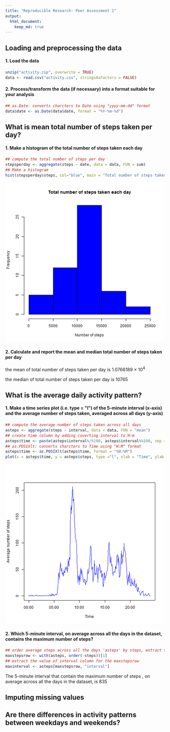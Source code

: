 ```yaml
---
title: "Reproducible Research: Peer Assessment 1"
output: 
  html_document:
    keep_md: true
---
```



## Loading and preprocessing the data
#### 1. Load the data

```r
unzip("activity.zip", overwrite = TRUE)
data <- read.csv("activity.csv", stringsAsFactors = FALSE)
```

#### 2. Process/transform the data (if necessary) into a format suitable for your analysis

```r
## as.Date: converts charcters to Date using "yyyy-mm-dd" format 
data$date <- as.Date(data$date, format = "%Y-%m-%d")
```



## What is mean total number of steps taken per day?
#### 1. Make a histogram of the total number of steps taken each day

```r
## compute the total number of steps per day
stepsperday <- aggregate(steps ~ date, data = data, FUN = sum)
## Make a histogram
hist(stepsperday$steps, col="blue", main = "Total number of steps taken each day", xlab = "Number of steps")
```

![plot of chunk unnamed-chunk-3](figure/unnamed-chunk-3-1.png) 

#### 2. Calculate and report the mean and median total number of steps taken per day

the mean of total number of steps taken per day is 1.0766189 &times; 10<sup>4</sup>

the median of total number of steps taken per day is 10765



## What is the average daily activity pattern?
#### 1. Make a time series plot (i.e. type = "l") of the 5-minute interval (x-axis) and the average number of steps taken, averaged across all days (y-axis)

```r
## compute the average number of steps taken across all days
asteps <- aggregate(steps ~ interval, data = data, FUN = "mean")
## create time column by adding coverting interval to H:m
asteps$time <- paste(asteps$interval%/%100, asteps$interval%%100, sep = ":")
## as.POSIXlt: converts charcters to Time using "H:M" format
asteps$time <- as.POSIXlt(asteps$time, format = "%H:%M")
plot(x = asteps$time, y = asteps$steps, type ="l", xlab = "Time", ylab = "Average number of steps", col = "blue")
```

![plot of chunk unnamed-chunk-4](figure/unnamed-chunk-4-1.png) 

#### 2. Which 5-minute interval, on average across all the days in the dataset, contains the maximum number of steps?

```r
## order average steps across all the days 'asteps' by steps, extract the row of the maximum number of steps (first line)
maxstepsrow <- with(asteps, order(-steps))[1]
## extract the value of interval column for the maxstepsrow 
maxinterval <- asteps[maxstepsrow, "interval"]
```

The 5-minute interval that contain the maximum number of steps , on average across all the days in the dataset, is 835 



## Imputing missing values



## Are there differences in activity patterns between weekdays and weekends?
